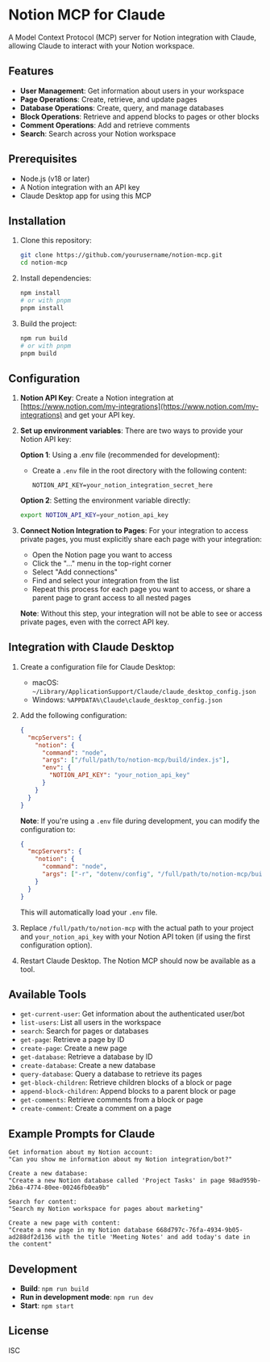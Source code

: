 # Notion MCP for Claude

A Model Context Protocol (MCP) server for Notion integration with Claude, allowing Claude to interact with your Notion workspace.

## Features

- **User Management**: Get information about users in your workspace
- **Page Operations**: Create, retrieve, and update pages
- **Database Operations**: Create, query, and manage databases 
- **Block Operations**: Retrieve and append blocks to pages or other blocks
- **Comment Operations**: Add and retrieve comments
- **Search**: Search across your Notion workspace

## Prerequisites

- Node.js (v18 or later)
- A Notion integration with an API key
- Claude Desktop app for using this MCP

## Installation

1. Clone this repository:
   ```bash
   git clone https://github.com/yourusername/notion-mcp.git
   cd notion-mcp
   ```

2. Install dependencies:
   ```bash
   npm install
   # or with pnpm
   pnpm install
   ```

3. Build the project:
   ```bash
   npm run build
   # or with pnpm
   pnpm build
   ```

## Configuration

1. **Notion API Key**: Create a Notion integration at [https://www.notion.com/my-integrations](https://www.notion.com/my-integrations) and get your API key.

2. **Set up environment variables**: There are two ways to provide your Notion API key:

   **Option 1**: Using a .env file (recommended for development):
   - Create a `.env` file in the root directory with the following content:
     ```
     NOTION_API_KEY=your_notion_integration_secret_here
     ```

   **Option 2**: Setting the environment variable directly:
   ```bash
   export NOTION_API_KEY=your_notion_api_key
   ```

3. **Connect Notion Integration to Pages**: For your integration to access private pages, you must explicitly share each page with your integration:
   - Open the Notion page you want to access
   - Click the "..." menu in the top-right corner
   - Select "Add connections"
   - Find and select your integration from the list
   - Repeat this process for each page you want to access, or share a parent page to grant access to all nested pages

   **Note**: Without this step, your integration will not be able to see or access private pages, even with the correct API key.

## Integration with Claude Desktop

1. Create a configuration file for Claude Desktop:
   - macOS: `~/Library/ApplicationSupport/Claude/claude_desktop_config.json`
   - Windows: `%APPDATA%\Claude\claude_desktop_config.json`

2. Add the following configuration:
   ```json
   {
     "mcpServers": {
       "notion": {
         "command": "node",
         "args": ["/full/path/to/notion-mcp/build/index.js"],
         "env": {
           "NOTION_API_KEY": "your_notion_api_key"
         }
       }
     }
   }
   ```

   **Note**: If you're using a `.env` file during development, you can modify the configuration to:
   ```json
   {
     "mcpServers": {
       "notion": {
         "command": "node",
         "args": ["-r", "dotenv/config", "/full/path/to/notion-mcp/build/index.js"]
       }
     }
   }
   ```
   This will automatically load your `.env` file.

3. Replace `/full/path/to/notion-mcp` with the actual path to your project and `your_notion_api_key` with your Notion API token (if using the first configuration option).

4. Restart Claude Desktop. The Notion MCP should now be available as a tool.

## Available Tools

- `get-current-user`: Get information about the authenticated user/bot
- `list-users`: List all users in the workspace
- `search`: Search for pages or databases
- `get-page`: Retrieve a page by ID
- `create-page`: Create a new page
- `get-database`: Retrieve a database by ID
- `create-database`: Create a new database
- `query-database`: Query a database to retrieve its pages
- `get-block-children`: Retrieve children blocks of a block or page
- `append-block-children`: Append blocks to a parent block or page
- `get-comments`: Retrieve comments from a block or page
- `create-comment`: Create a comment on a page

## Example Prompts for Claude

```
Get information about my Notion account:
"Can you show me information about my Notion integration/bot?"

Create a new database:
"Create a new Notion database called 'Project Tasks' in page 98ad959b-2b6a-4774-80ee-00246fb0ea9b"

Search for content:
"Search my Notion workspace for pages about marketing"

Create a new page with content:
"Create a new page in my Notion database 668d797c-76fa-4934-9b05-ad288df2d136 with the title 'Meeting Notes' and add today's date in the content"
```

## Development

- **Build**: `npm run build`
- **Run in development mode**: `npm run dev`
- **Start**: `npm start`

## License

ISC 